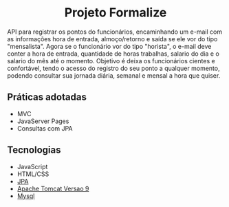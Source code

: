 <h1 align="center">
  Projeto Formalize
</h1>

API para registrar os pontos do funcionários, encaminhando um e-mail com as informações hora de entrada, almoço/retorno e saída se ele vor do tipo "mensalista". Agora se o funcionário vor do tipo "horista", o e-mail deve conter a hora de entrada, quantidade de horas trabalhas, salario do dia e o salario do mês até o momento. Objetivo é deixa os funcionários cientes e confortável, tendo o acesso do registro do seu ponto a qualquer momento, podendo consultar sua jornada diária, semanal e mensal a hora que quiser.


## Práticas adotadas

- MVC
- JavaServer Pages
- Consultas com JPA


## Tecnologias
 
- JavaScript
- HTML/CSS
- [JPA](https://docs.oracle.com/javaee/6/tutorial/doc/bnbqa.html)
- [Apache Tomcat Versao 9](https://tomcat.apache.org/)
- [Mysql](https://dev.mysql.com/downloads/)





